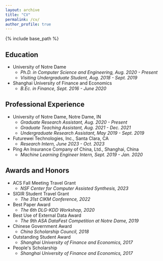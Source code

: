 ```yaml
---
layout: archive
title: "CV"
permalink: /cv/
author_profile: true
---
```


{% include base_path %}

## **Education**

* University of Notre Dame
    - *Ph.D. in Computer Science and Engineering, Aug. 2020 - Present*
    - *Visiting Undergraduate Student, Aug. 2018 - Sept. 2019*
* Shanghai University of Finance and Economics
    - *B.Ec. in Finance, Sept. 2016 - June 2020*

## **Professional Experience**

* University of Notre Dame, Notre Dame, IN
    - *Graduate Research Assistant, Aug. 2020 - Present*
    - *Graduate Teaching Assistant, Aug. 2021 - Dec. 2021*
    - *Undergraduate Research Assistant, May 2019 - Sept. 2019*
* Futurewei Technologies, Inc., Santa Clara, CA
    - *Research Intern, June 2023 - Oct. 2023*
* Ping An Insurance Company of China, Ltd., Shanghai, China
    - *Machine Learning Engineer Intern, Sept. 2019 - Jan. 2020*

## **Awards and Honors**

* ACS Fall Meeting Travel Grant
    - *NSF Center for Computer Assisted Synthesis, 2023*
* SIGIR Student Travel Grant
    - *The 31st CIKM Conference, 2022*
* Best Paper Award
    - *The 6th DLG-KDD Workshop, 2020*
* Best Use of External Data Award
    - *The 9th ASA DataFest Competition at Notre Dame, 2019*
* Chinese Government Award
    - *China Scholarship Council, 2018*
* Outstanding Student Award
    - *Shanghai University of Finance and Economics, 2017*
* People's Scholarship
    - *Shanghai University of Finance and Economics, 2017*